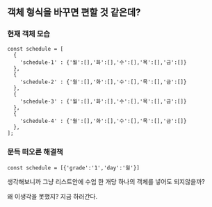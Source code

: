 ## 객체 형식을 바꾸면 편할 것 같은데?

### 현재 객체 모습

    const schedule = [
      {
        'schedule-1' : {'월':[],'화':[],'수':[],'목':[],'금':[]}
      },
      {
        'schedule-2' : {'월':[],'화':[],'수':[],'목':[],'금':[]}
      },
      {
        'schedule-3' : {'월':[],'화':[],'수':[],'목':[],'금':[]}
      },
      {
        'schedule-4' : {'월':[],'화':[],'수':[],'목':[],'금':[]}
      },
    ];

### 문득 떠오른 해결책

    const schedule = [{'grade':'1','day':'월'}]

생각해보니까 그냥 리스트안에 수업 한 개당 하나의 객체를 넣어도 되지않을까?

왜 이생각을 못했지? 지금 하러간다.